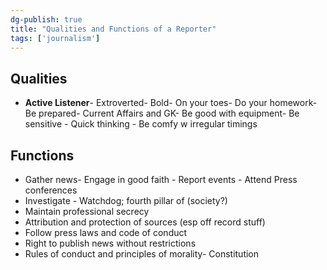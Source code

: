 ```yaml
---  
dg-publish: true  
title: "Qualities and Functions of a Reporter"  
tags: ['journalism']  
---  
```

  
## Qualities  
  
- **Active Listener**- Extroverted- Bold- On your toes- Do your homework- Be prepared- Current Affairs and GK- Be good with equipment- Be sensitive - Quick thinking - Be comfy w irregular timings  
  
  
## Functions  
  
- Gather news- Engage in good faith - Report events - Attend Press conferences  
- Investigate - Watchdog; fourth pillar of (society?)  
- Maintain professional secrecy  
- Attribution and protection of sources (esp off record stuff)  
- Follow press laws and code of conduct  
- Right to publish news without restrictions  
- Rules of conduct and principles of morality- Constitution  
